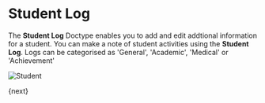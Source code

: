 <!-- add-breadcrumbs -->
# Student Log

The **Student Log** Doctype enables you to add and edit addtional information for a student.
You can make a note of student activities using the **Student Log**.
Logs can be categorised as 'General', 'Academic', 'Medical' or 'Achievement'

<img class="screenshot" alt="Student" src="{{docs_base_url}}/assets/img/education/student/student-log.png">

{next}
